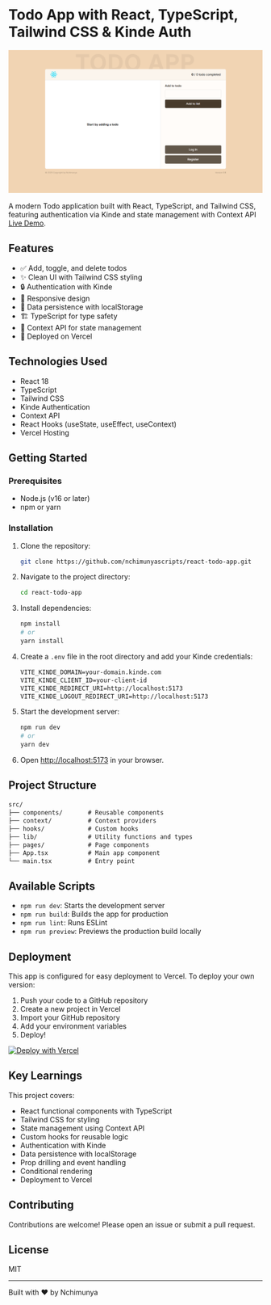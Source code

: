 # Todo App with React, TypeScript, Tailwind CSS & Kinde Auth

![Todo App Screenshot](./public/Screenshot.png)

A modern Todo application built with React, TypeScript, and Tailwind CSS, featuring authentication via Kinde and state management with Context API [Live Demo](https://react-todo-app-seven-iota.vercel.app/).

## Features

- ✅ Add, toggle, and delete todos
- ✨ Clean UI with Tailwind CSS styling
- 🔒 Authentication with Kinde
- 📱 Responsive design
- 💾 Data persistence with localStorage
- 🏗️ TypeScript for type safety
- 🔄 Context API for state management
- 🚀 Deployed on Vercel

## Technologies Used

- React 18
- TypeScript
- Tailwind CSS
- Kinde Authentication
- Context API
- React Hooks (useState, useEffect, useContext)
- Vercel Hosting

## Getting Started

### Prerequisites

- Node.js (v16 or later)
- npm or yarn

### Installation

1. Clone the repository:

   ```bash
   git clone https://github.com/nchimunyascripts/react-todo-app.git
   ```

2. Navigate to the project directory:

   ```bash
   cd react-todo-app
   ```

3. Install dependencies:

   ```bash
   npm install
   # or
   yarn install
   ```

4. Create a `.env` file in the root directory and add your Kinde credentials:

   ```
   VITE_KINDE_DOMAIN=your-domain.kinde.com
   VITE_KINDE_CLIENT_ID=your-client-id
   VITE_KINDE_REDIRECT_URI=http://localhost:5173
   VITE_KINDE_LOGOUT_REDIRECT_URI=http://localhost:5173
   ```

5. Start the development server:

   ```bash
   npm run dev
   # or
   yarn dev
   ```

6. Open [http://localhost:5173](http://localhost:5173) in your browser.

## Project Structure

```
src/
├── components/       # Reusable components
├── context/          # Context providers
├── hooks/            # Custom hooks
├── lib/              # Utility functions and types
├── pages/            # Page components
├── App.tsx           # Main app component
└── main.tsx          # Entry point
```

## Available Scripts

- `npm run dev`: Starts the development server
- `npm run build`: Builds the app for production
- `npm run lint`: Runs ESLint
- `npm run preview`: Previews the production build locally

## Deployment

This app is configured for easy deployment to Vercel. To deploy your own version:

1. Push your code to a GitHub repository
2. Create a new project in Vercel
3. Import your GitHub repository
4. Add your environment variables
5. Deploy!

[![Deploy with Vercel](https://vercel.com/button)](https://vercel.com/new)

## Key Learnings

This project covers:

- React functional components with TypeScript
- Tailwind CSS for styling
- State management using Context API
- Custom hooks for reusable logic
- Authentication with Kinde
- Data persistence with localStorage
- Prop drilling and event handling
- Conditional rendering
- Deployment to Vercel

## Contributing

Contributions are welcome! Please open an issue or submit a pull request.

## License

MIT

---

Built with ❤️ by Nchimunya
